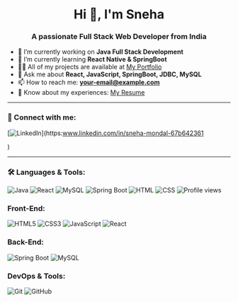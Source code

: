 
<h1 align="center">Hi 👋, I'm Sneha</h1>
<h3 align="center">A passionate Full Stack Web Developer from India</h3>

- 🔭 I’m currently working on **Java Full Stack Development**
- 🌱 I’m currently learning **React Native & SpringBoot**
- 👨‍💻 All of my projects are available at [My Portfolio](https://your-portfolio-link.com)
- 💬 Ask me about **React, JavaScript, SpringBoot, JDBC, MySQL**
- 📫 How to reach me: **your-email@example.com**
- 📄 Know about my experiences: [My Resume](https://your-resume-link.com)

---

### 📲 Connect with me:
[![LinkedIn](https://img.shields.io/badge/-LinkedIn-blue?style=flat-square&logo=linkedin)](https:www.linkedin.com/in/sneha-mondal-67b642361

)

---

### 🛠️ Languages & Tools:
![Java](https://img.shields.io/badge/Java-007396?style=flat&logo=java&logoColor=white)
![React](https://img.shields.io/badge/React-20232A?style=flat&logo=react)
![MySQL](https://img.shields.io/badge/MySQL-00000F?style=flat&logo=mysql)
![Spring Boot](https://img.shields.io/badge/Spring_Boot-6DB33F?style=flat&logo=spring-boot)
![HTML](https://img.shields.io/badge/HTML5-E34F26?style=flat&logo=html5&logoColor=white)
![CSS](https://img.shields.io/badge/CSS3-1572B6?style=flat&logo=css3&logoColor=white)
![Profile views](https://komarev.com/ghpvc/?username=Sneha-109&color=blue)
### Front-End:
![HTML5](https://img.shields.io/badge/HTML5-orange?style=for-the-badge&logo=html5)
![CSS3](https://img.shields.io/badge/CSS3-blue?style=for-the-badge&logo=css3)
![JavaScript](https://img.shields.io/badge/JavaScript-yellow?style=for-the-badge&logo=javascript)
![React](https://img.shields.io/badge/React-blue?style=for-the-badge&logo=react)

### Back-End:
![Spring Boot](https://img.shields.io/badge/Spring%20Boot-darkgreen?style=for-the-badge&logo=springboot)
![MySQL](https://img.shields.io/badge/MySQL-blue?style=for-the-badge&logo=mysql)

### DevOps & Tools:
![Git](https://img.shields.io/badge/Git-orange?style=for-the-badge&logo=git)
![GitHub](https://img.shields.io/badge/GitHub-black?style=for-the-badge&logo=github)
